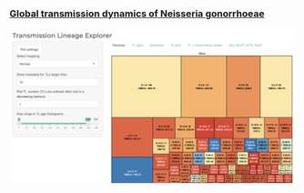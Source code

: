 ### [Global transmission dynamics of Neisseria gonorrhoeae](https://magnunos.shinyapps.io/LineageHomology_Explorer/?_ga=2.205397328.1370338265.1637693506-226041197.1637248825)

![alt text](https://github.com/magnusnosnes/10000_Ngon_genomes/blob/main/TL_Explorer.png)
